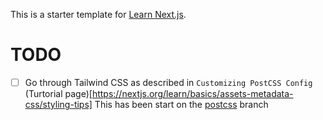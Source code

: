 This is a starter template for [Learn Next.js](https://nextjs.org/learn).

# TODO
- [ ] Go through Tailwind CSS as described in `Customizing PostCSS Config` (Turtorial page)[https://nextjs.org/learn/basics/assets-metadata-css/styling-tips] This has been start on the [postcss](https://github.com/imaPheven/nextjs-blog/tree/postcss) branch
